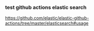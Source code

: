 
### test github actions elastic search

https://github.com/elastic/elastic-github-actions/tree/master/elasticsearch#usage
